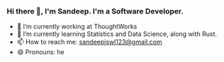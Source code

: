 ### Hi there 👋, I'm Sandeep. I'm a Software Developer.


- 🔭 I’m currently working at ThoughtWorks
- 🌱 I’m currently learning Statistics and Data Science, along with Rust.
- 📫 How to reach me: sandeepjswl123@gmail.com
- 😄 Pronouns: he


<!--
**sandyjswl/sandyjswl** is a ✨ _special_ ✨ repository because its `README.md` (this file) appears on your GitHub profile.

Here are some ideas to get you started:

- 🔭 I’m currently working on ...
- 🌱 I’m currently learning ...
- 👯 I’m looking to collaborate on ...
- 🤔 I’m looking for help with ...
- 💬 Ask me about ...
- 📫 How to reach me: ...
- 😄 Pronouns: ...
- ⚡ Fun fact: ...
-->
